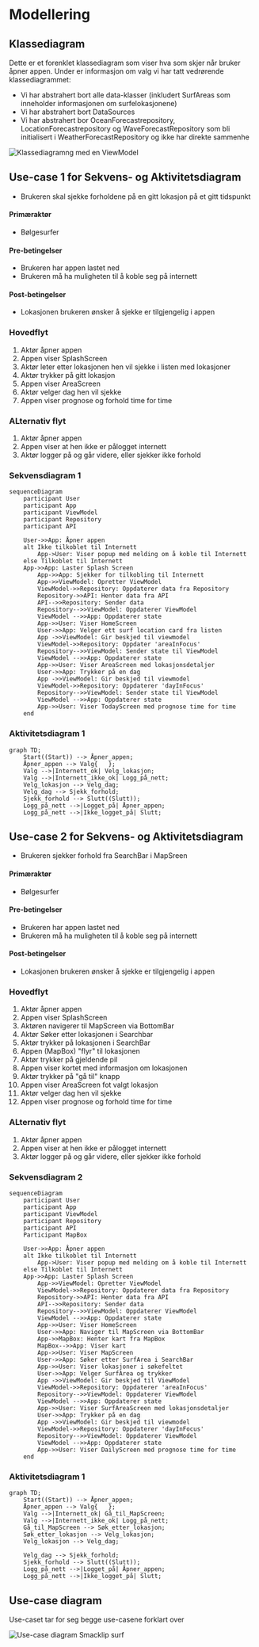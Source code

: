 # Modellering

## Klassediagram
Dette er et forenklet klassediagram som viser hva som skjer når bruker åpner appen. Under er informasjon om valg vi har tatt vedrørende klassediagrammet: 
* Vi har abstrahert bort alle data-klasser (inkludert SurfAreas som inneholder informasjonen om surfelokasjonene)
* Vi har abstrahert bort DataSources
* Vi har abstrahert bor OceanForecastrepository, LocationForecastrepository og WaveForecastRepository som bli initialisert i WeatherForecastRepository og ikke har direkte sammenhe

![Klassediagram](<Skjermbilde 2024-05-16 kl. 09.38.18.png>)ng med en ViewModel



## Use-case 1 for Sekvens- og Aktivitetsdiagram
* Brukeren skal sjekke forholdene på en gitt lokasjon på et gitt tidspunkt
#### Primæraktør
* Bølgesurfer
#### Pre-betingelser
* Brukeren har appen lastet ned
* Brukeren må ha muligheten til å koble seg på internett
#### Post-betingelser 
* Lokasjonen brukeren ønsker å sjekke er tilgjengelig i appen
### Hovedflyt
1. Aktør åpner appen
2. Appen viser SplashScreen
3. Aktør leter etter lokasjonen hen vil sjekke i listen med lokasjoner
4. Aktør trykker på gitt lokasjon
5. Appen viser AreaScreen
6. Aktør velger dag hen vil sjekke
7. Appen viser prognose og forhold time for time

### ALternativ flyt
1. Aktør åpner appen
2. Appen viser at hen ikke er pålogget internett
3. Aktør logger på og går videre, eller sjekker ikke forhold

### Sekvensdiagram 1

```mermaid
sequenceDiagram
    participant User
    participant App
    participant ViewModel
    participant Repository
    participant API

    User->>App: Åpner appen
    alt Ikke tilkoblet til Internett
        App->User: Viser popup med melding om å koble til Internett
    else Tilkoblet til Internett
    App->>App: Laster Splash Screen
        App->>App: Sjekker for tilkobling til Internett
        App->>ViewModel: Opretter ViewModel
        ViewModel->>Repository: Oppdaterer data fra Repository
        Repository->>API: Henter data fra API
        API-->>Repository: Sender data
        Repository-->>ViewModel: Oppdaterer ViewModel
        ViewModel -->>App: Oppdaterer state
        App->>User: Viser HomeScreen
        User->>App: Velger ett surf location card fra listen
        App ->>ViewModel: Gir beskjed til viewmodel
        ViewModel->>Repository: Oppdater 'areaInFocus'
        Repository-->>ViewModel: Sender state til ViewModel
        ViewModel -->>App: Oppdaterer state
        App->>User: Viser AreaScreen med lokasjonsdetaljer
        User->>App: Trykker på en dag
        App ->>ViewModel: Gir beskjed til viewmodel
        ViewModel->>Repository: Oppdaterer 'dayInFocus'
        Repository-->>ViewModel: Sender state til ViewModel
        ViewModel -->>App: Oppdaterer state
        App->>User: Viser TodayScreen med prognose time for time
    end
```



### Aktivitetsdiagram 1

```mermaid
graph TD;
    Start((Start)) --> Åpner_appen;
    Åpner_appen --> Valg{   };
    Valg -->|Internett_ok| Velg_lokasjon;
    Valg -->|Internett_ikke_ok| Logg_på_nett;
    Velg_lokasjon --> Velg_dag;
    Velg_dag --> Sjekk_forhold;
    Sjekk_forhold --> Slutt((Slutt));
    Logg_på_nett -->|Logget_på| Åpner_appen;
    Logg_på_nett -->|Ikke_logget_på| Slutt;

```

## Use-case 2 for Sekvens- og Aktivitetsdiagram
* Brukeren sjekker forhold fra SearchBar i MapSreen
#### Primæraktør
* Bølgesurfer
#### Pre-betingelser
* Brukeren har appen lastet ned
* Brukeren må ha muligheten til å koble seg på internett
#### Post-betingelser
* Lokasjonen brukeren ønsker å sjekke er tilgjengelig i appen
### Hovedflyt
1. Aktør åpner appen
2. Appen viser SplashScreen
3. Aktøren navigerer til MapScreen via BottomBar
4. Aktør Søker etter lokasjonen i Searchbar
5. Aktør trykker på lokasjonen i SearchBar
6. Appen (MapBox) "flyr" til lokasjonen
7. Aktør trykker på gjeldende pil
8. Appen viser kortet med informasjon om lokasjonen
9. Aktør trykker på "gå til" knapp
10. Appen viser AreaScreen fot valgt lokasjon
11. Aktør velger dag hen vil sjekke
12. Appen viser prognose og forhold time for time
### ALternativ flyt
1. Aktør åpner appen
2. Appen viser at hen ikke er pålogget internett
3. Aktør logger på og går videre, eller sjekker ikke forhold


### Sekvensdiagram 2

```mermaid
sequenceDiagram
    participant User
    participant App
    participant ViewModel
    participant Repository
    participant API
    Participant MapBox

    User->>App: Åpner appen
    alt Ikke tilkoblet til Internett
        App->User: Viser popup med melding om å koble til Internett
    else Tilkoblet til Internett
    App->>App: Laster Splash Screen
        App->>ViewModel: Opretter ViewModel
        ViewModel->>Repository: Oppdaterer data fra Repository
        Repository->>API: Henter data fra API
        API-->>Repository: Sender data
        Repository-->>ViewModel: Oppdaterer ViewModel
        ViewModel -->>App: Oppdaterer state
        App->>User: Viser HomeScreen
        User->>App: Naviger til MapScreen via BottomBar
        App->>MapBox: Henter kart fra MapBox
        MapBox-->>App: Viser kart
        App->>User: Viser MapScreen
        User->>App: Søker etter SurfArea i SearchBar
        App->>User: Viser lokasjoner i søkefeltet
        User->>App: Velger SurfArea og trykker
        App ->>ViewModel: Gir beskjed til ViewModel
        ViewModel->>Repository: Oppdaterer 'areaInFocus'
        Repository-->>ViewModel: Oppdaterer ViewModel
        ViewModel -->>App: Oppdaterer state
        App->>User: Viser SurfAreaScreen med lokasjonsdetaljer
        User->>App: Trykker på en dag
        App ->>ViewModel: Gir beskjed til viewmodel
        ViewModel->>Repository: Oppdaterer 'dayInFocus'
        Repository-->>ViewModel: Oppdaterer ViewModel
        ViewModel -->>App: Oppdaterer state
        App->>User: Viser DailyScreen med prognose time for time
    end
```

### Aktivitetsdiagram 1

```mermaid
graph TD;
    Start((Start)) --> Åpner_appen;
    Åpner_appen --> Valg{   };
    Valg -->|Internett_ok| Gå_til_MapScreen;
    Valg -->|Internett_ikke_ok| Logg_på_nett;
    Gå_til_MapScreen --> Søk_etter_lokasjon;
    Søk_etter_lokasjon --> Velg_lokasjon;
    Velg_lokasjon --> Velg_dag;
    
    Velg_dag --> Sjekk_forhold;
    Sjekk_forhold --> Slutt((Slutt));
    Logg_på_nett -->|Logget_på| Åpner_appen;
    Logg_på_nett -->|Ikke_logget_på| Slutt;

```

## Use-case diagram
Use-caset tar for seg begge use-casene forklart over

![Use-case diagram Smacklip surf](<Skjermbilde 2024-05-15 222829.png>)
